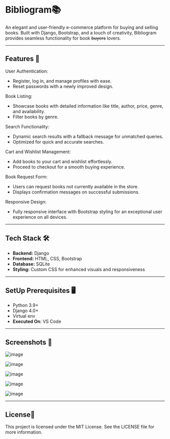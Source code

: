 # **Bibliogram📚**

An elegant and user-friendly e-commerce platform for buying and selling books. Built with Django, Bootstrap, and a touch of creativity, Bibliogram provides seamless functionality for book ~~buyers~~ lovers.

_______________________________________________________________________________________________________________________________________________________________________________________________________________________

## Features 🚀 
User Authentication:

- Register, log in, and manage profiles with ease.
- Reset passwords with a newly improved design.

Book Listing:
- Showcase books with detailed information like title, author, price, genre, and availability.
- Filter books by genre.

Search Functionality:
- Dynamic search results with a fallback message for unmatched queries.
- Optimized for quick and accurate searches.
  
Cart and Wishlist Management:
- Add books to your cart and wishlist effortlessly.
- Proceed to checkout for a smooth buying experience.
  
Book Request Form:
- Users can request books not currently available in the store.
- Displays confirmation messages on successful submissions.
  
Responsive Design:
- Fully responsive interface with Bootstrap styling for an exceptional user experience on all devices.

___________________________________________________________________________________________________________________________________________________________________________________________________________________

## Tech Stack 🛠️
- **Backend:** Django
- **Frontend:** HTML, CSS, Bootstrap
- **Database:** SQLite 
- **Styling:** Custom CSS for enhanced visuals and responsiveness

___________________________________________________________________________________________________________________________________________________________________________________________________________________

## SetUp Prerequisites 🖥️
- Python 3.9+
- Django 4.0+
- Virtual env
- **Executed On**: VS Code

___________________________________________________________________________________________________________________________________________________________________________________________________________________

## Screenshots 🎨

![image](https://github.com/user-attachments/assets/666c8fd9-4af8-4067-a508-7726f146a505)

![image](https://github.com/user-attachments/assets/53151a44-1d71-4f5d-b418-a979ca07a0f7)

![image](https://github.com/user-attachments/assets/aa9a369e-97a1-479e-93a2-cd825903766d)

![image](https://github.com/user-attachments/assets/70ffa599-903c-4866-9400-4b0273bdea0a)

![image](https://github.com/user-attachments/assets/5f8ee2b1-abe1-439c-a514-7fb9f09afc1d)

____________________________________________________________________________________________________________________________________________________________________________________________________________________

## License📜 
This project is licensed under the MIT License. See the LICENSE file for more information.
